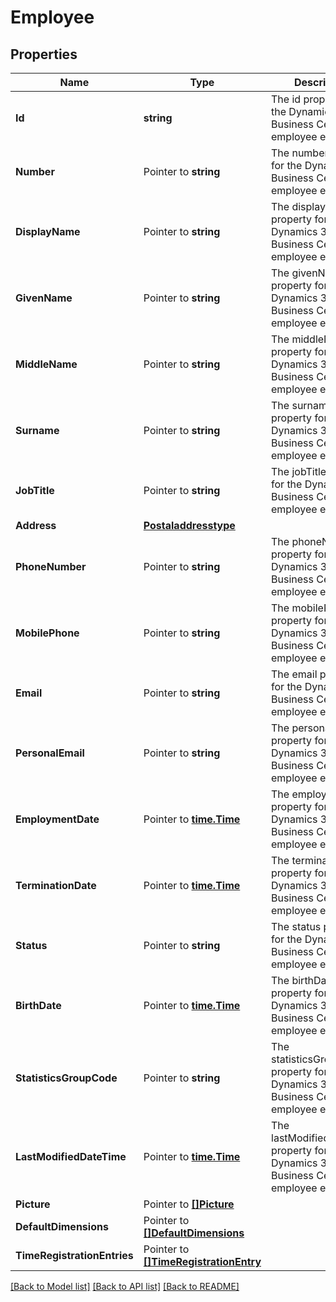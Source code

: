 # Employee

## Properties

Name | Type | Description | Notes
------------ | ------------- | ------------- | -------------
**Id** | **string** | The id property for the Dynamics 365 Business Central employee entity | [optional] 
**Number** | Pointer to **string** | The number property for the Dynamics 365 Business Central employee entity | [optional] 
**DisplayName** | Pointer to **string** | The displayName property for the Dynamics 365 Business Central employee entity | [optional] 
**GivenName** | Pointer to **string** | The givenName property for the Dynamics 365 Business Central employee entity | [optional] 
**MiddleName** | Pointer to **string** | The middleName property for the Dynamics 365 Business Central employee entity | [optional] 
**Surname** | Pointer to **string** | The surname property for the Dynamics 365 Business Central employee entity | [optional] 
**JobTitle** | Pointer to **string** | The jobTitle property for the Dynamics 365 Business Central employee entity | [optional] 
**Address** | [**Postaladdresstype**](postaladdresstype.md) |  | [optional] 
**PhoneNumber** | Pointer to **string** | The phoneNumber property for the Dynamics 365 Business Central employee entity | [optional] 
**MobilePhone** | Pointer to **string** | The mobilePhone property for the Dynamics 365 Business Central employee entity | [optional] 
**Email** | Pointer to **string** | The email property for the Dynamics 365 Business Central employee entity | [optional] 
**PersonalEmail** | Pointer to **string** | The personalEmail property for the Dynamics 365 Business Central employee entity | [optional] 
**EmploymentDate** | Pointer to [**time.Time**](time.Time.md) | The employmentDate property for the Dynamics 365 Business Central employee entity | [optional] 
**TerminationDate** | Pointer to [**time.Time**](time.Time.md) | The terminationDate property for the Dynamics 365 Business Central employee entity | [optional] 
**Status** | Pointer to **string** | The status property for the Dynamics 365 Business Central employee entity | [optional] 
**BirthDate** | Pointer to [**time.Time**](time.Time.md) | The birthDate property for the Dynamics 365 Business Central employee entity | [optional] 
**StatisticsGroupCode** | Pointer to **string** | The statisticsGroupCode property for the Dynamics 365 Business Central employee entity | [optional] 
**LastModifiedDateTime** | Pointer to [**time.Time**](time.Time.md) | The lastModifiedDateTime property for the Dynamics 365 Business Central employee entity | [optional] 
**Picture** | Pointer to [**[]Picture**](picture.md) |  | [optional] 
**DefaultDimensions** | Pointer to [**[]DefaultDimensions**](defaultDimensions.md) |  | [optional] 
**TimeRegistrationEntries** | Pointer to [**[]TimeRegistrationEntry**](timeRegistrationEntry.md) |  | [optional] 

[[Back to Model list]](../README.md#documentation-for-models) [[Back to API list]](../README.md#documentation-for-api-endpoints) [[Back to README]](../README.md)



